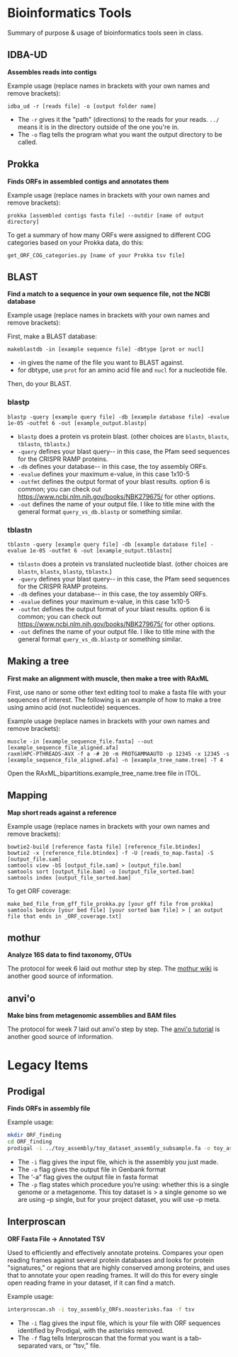 # Bioinformatics Tools

Summary of purpose & usage of bioinformatics tools seen in class.

## IDBA-UD
**Assembles reads into contigs**

Example usage (replace names in brackets with your own names and remove brackets):

```
idba_ud -r [reads file] -o [output folder name]
```

* The `-r` gives it the "path" (directions) to the reads for your reads. `../` means it is in the directory outside of the one you're in.
* The `-o` flag tells the program what you want the output directory to be called.


## Prokka
**Finds ORFs in assembled contigs and annotates them**

Example usage (replace names in brackets with your own names and remove brackets):
```
prokka [assembled contigs fasta file] --outdir [name of output directory]
```

To get a summary of how many ORFs were assigned to different COG categories based on your Prokka data, do this:
```
get_ORF_COG_categories.py [name of your Prokka tsv file]
```

## BLAST
**Find a match to a sequence in your own sequence file, not the NCBI database**

Example usage (replace names in brackets with your own names and remove brackets):

First, make a BLAST database:
```
makeblastdb -in [example sequence file] -dbtype [prot or nucl]
```
* -in gives the name of the file you want to BLAST against.
* for dbtype, use `prot` for an amino acid file and `nucl` for a nucleotide file.

Then, do your BLAST.

### blastp
```
blastp -query [example query file] -db [example database file] -evalue 1e-05 -outfmt 6 -out [example_output.blastp]
```
- `blastp` does a protein vs protein blast. (other choices are `blastn`, `blastx`, `tblastn`, `tblastx`.)
- `-query` defines your blast query-- in this case, the Pfam seed sequences for the CRISPR RAMP proteins.
- `-db` defines your database-- in this case, the toy assembly ORFs.
- `-evalue` defines your maximum e-value, in this case 1x10-5
- `-outfmt` defines the output format of your blast results. option 6 is common; you can check out https://www.ncbi.nlm.nih.gov/books/NBK279675/ for other options.
- `-out` defines the name of your output file. I like to title mine with the general format `query_vs_db.blastp` or something similar.

### tblastn

```
tblastn -query [example query file] -db [example database file] -evalue 1e-05 -outfmt 6 -out [example_output.tblastn]
```
- `tblastn` does a protein vs translated nucleotide blast. (other choices are `blastn`, `blastx`, `blastp`, `tblastx`.)
- `-query` defines your blast query-- in this case, the Pfam seed sequences for the CRISPR RAMP proteins.
- `-db` defines your database-- in this case, the toy assembly ORFs.
- `-evalue` defines your maximum e-value, in this case 1x10-5
- `-outfmt` defines the output format of your blast results. option 6 is common; you can check out https://www.ncbi.nlm.nih.gov/books/NBK279675/ for other options.
- `-out` defines the name of your output file. I like to title mine with the general format `query_vs_db.blastp` or something similar.


## Making a tree
**First make an alignment with muscle, then make a tree with RAxML**

First, use nano or some other text editing tool to make a fasta file with your sequences of interest. The following is an example of how to make a tree using amino acid (not nucleotide) sequences.

Example usage (replace names in brackets with your own names and remove brackets):

```
muscle -in [example_sequence_file.fasta] --out [example_sequence_file_aligned.afa]
raxmlHPC-PTHREADS-AVX -f a -# 20 -m PROTGAMMAAUTO -p 12345 -x 12345 -s [example_sequence_file_aligned.afa] -n [example_tree_name.tree] -T 4
```
Open the RAxML_bipartitions.example_tree_name.tree file in ITOL.


## Mapping
**Map short reads against a reference**

Example usage (replace names in brackets with your own names and remove brackets):

```
bowtie2-build [reference fasta file] [reference_file.btindex]
bowtie2 -x [reference_file.btindex] -f -U [reads_to_map.fasta] -S [output_file.sam]
samtools view -bS [output_file.sam] > [output_file.bam]
samtools sort [output_file.bam] -o [output_file_sorted.bam]
samtools index [output_file_sorted.bam]
```

To get ORF coverage:

```
make_bed_file_from_gff_file_prokka.py [your gff file from prokka]
samtools bedcov [your bed file] [your sorted bam file] > [ an output file that ends in _ORF_coverage.txt]
```

## mothur
**Analyze 16S data to find taxonomy, OTUs**

The protocol for week 6 laid out mothur step by step. The [mothur wiki](https://www.mothur.org/wiki/MiSeq_SOP) is another good source of information.


## anvi'o
**Make bins from metagenomic assemblies and BAM files**

The protocol for week 7 laid out anvi'o step by step. The [anvi'o tutorial](http://merenlab.org/2016/06/22/anvio-tutorial-v2/) is another good source of information.





# Legacy Items

## Prodigal

**Finds ORFs in assembly file**

Example usage:

```bash
mkdir ORF_finding
cd ORF_finding
prodigal -i ../toy_assembly/toy_dataset_assembly_subsample.fa -o toy_assembly_ORFs.gbk -a toy_assembly_ORFs.faa -p single
```

* The `-i` flag gives the input file, which is the assembly you just made.
* The `-o` flag gives the output file in Genbank format
* The ‘-a” flag gives the output file in fasta format
* The `-p` flag states which procedure you’re using: whether this is a single genome or a metagenome. This toy dataset is > a single genome so we are using –p single, but for your project dataset, you will use –p meta.


## Interproscan

**ORF Fasta File -> Annotated TSV**

Used to efficiently and effectively annotate proteins. Compares your open reading frames against several protein databases and looks for protein "signatures," or regions that are highly conserved among proteins, and uses that to annotate your open reading frames. It will do this for every single open reading frame in your dataset, if it can find a match.

Example usage:

```bash
interproscan.sh -i toy_assembly_ORFs.noasterisks.faa -f tsv
```

* The `-i` flag gives the input file, which is your file with ORF sequences identified by Prodigal, with the asterisks removed.
* The `-f` flag tells Interproscan that the format you want is a tab-separated vars, or “tsv,” file.
